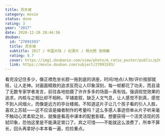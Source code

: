 ```yaml
---
title: 苏东坡
category: movie
status: done
rating: 3
year: "2017"
date: 2020-12-28 20:44:56
douban:
  id: "27091593"
  title: 苏东坡
  subtitle: 2017 / 中国大陆 / 纪录片 / 杨光照 张晓敏
  rating: 8.7
  cover: https://img1.doubanio.com/view/photo/m_ratio_poster/public/p2630004969.jpg
  link: https://movie.douban.com/subject/27091593/
---
```


看完没记住多少，像正襟危坐长腔一拖到底的讲座，时间/地点/人物/评价按部就班，让人走神。对画面精致的追求反而让人印象深刻，每一帧都花了功夫，而且请了无数专家学者发言，前往各地拍摄了许许多多的场面—真有钱。强调视觉效果的追求，内核与之相比却不相称。平铺直叙，缺乏人文气息，让人感觉不到真，感觉不到人间烟火，而像是远方的亭台楼阁。不知道这片子让几个孩子看的引人入胜，喜欢上苏轼——这不应该是编者制作的考量吗？这么多感人事迹但单从片子听来毫不触动心灵柔软之处，就像是看高中课本的配套影碟。想要获得一个活灵活现的苏轼印象，恐怕这里是不能满足胃口了。弃之可惜——不能就这么浪费了，所幸不算长，回头再拿好小本本看一遍，捡捡重点。